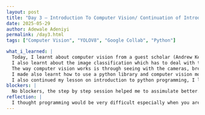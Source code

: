 ```yaml
---
layout: post
title: "Day 3 – Introduction To Computer Vision/ Continuation of Introduction To Python Programming"
date: 2025-05-29
author: Adewale Adeniyi
permalink: /day3.html
tags: ["Computer Vision", "YOLOV8", "Google Collab", "Python"]

what_i_learned: |
  Today, I learnt about computer vision from a guest scholar (Andrew Kelly), Computer vision is simply the teaching of a computer to understand and analyze a particular image, subject or object.
  I also learnt about the image classification which has to deal with the categorizing of different objects in images, Object detection which identifies and localizes multiple objects in an image, Object tracking which is the locating and following of one or more objects across successive frames in a video, Image segmentation which divides an image into multiple meaningful regions.
  The way computer vision works is through seeing with the cameras, breaking down the images, finding patterns
  I made also learnt how to use a python library and computer vision model (YOLOV8) on Google collab.
  I also continued my lesson on introduction to python programming, I learnt about types of casting, conversion of integers to strings, variales and how to use them 
blockers: |
  No blockers, the step by step session helped me to assimulate better.
reflection: |
  I thought programming would be very difficult especially when you are basically learning a new language but i realized it is all about patienc and paying attention to instructions and steps
---
```

